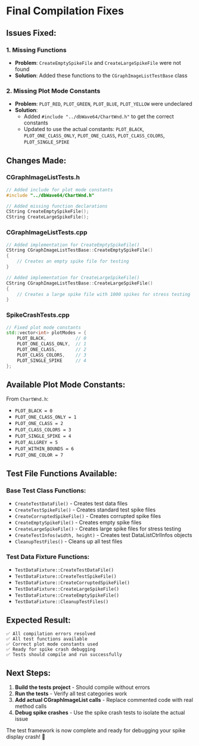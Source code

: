 # Final Compilation Fixes

## **Issues Fixed:**

### **1. Missing Functions**
- **Problem**: `CreateEmptySpikeFile` and `CreateLargeSpikeFile` were not found
- **Solution**: Added these functions to the `CGraphImageListTestBase` class

### **2. Missing Plot Mode Constants**
- **Problem**: `PLOT_RED`, `PLOT_GREEN`, `PLOT_BLUE`, `PLOT_YELLOW` were undeclared
- **Solution**: 
  - Added `#include "../dbWave64/ChartWnd.h"` to get the correct constants
  - Updated to use the actual constants: `PLOT_BLACK`, `PLOT_ONE_CLASS_ONLY`, `PLOT_ONE_CLASS`, `PLOT_CLASS_COLORS`, `PLOT_SINGLE_SPIKE`

## **Changes Made:**

### **CGraphImageListTests.h**
```cpp
// Added include for plot mode constants
#include "../dbWave64/ChartWnd.h"

// Added missing function declarations
CString CreateEmptySpikeFile();
CString CreateLargeSpikeFile();
```

### **CGraphImageListTests.cpp**
```cpp
// Added implementation for CreateEmptySpikeFile()
CString CGraphImageListTestBase::CreateEmptySpikeFile()
{
    // Creates an empty spike file for testing
}

// Added implementation for CreateLargeSpikeFile()
CString CGraphImageListTestBase::CreateLargeSpikeFile()
{
    // Creates a large spike file with 1000 spikes for stress testing
}
```

### **SpikeCrashTests.cpp**
```cpp
// Fixed plot mode constants
std::vector<int> plotModes = {
    PLOT_BLACK,           // 0
    PLOT_ONE_CLASS_ONLY,  // 1
    PLOT_ONE_CLASS,       // 2
    PLOT_CLASS_COLORS,    // 3
    PLOT_SINGLE_SPIKE     // 4
};
```

## **Available Plot Mode Constants:**

From `ChartWnd.h`:
- `PLOT_BLACK = 0`
- `PLOT_ONE_CLASS_ONLY = 1`
- `PLOT_ONE_CLASS = 2`
- `PLOT_CLASS_COLORS = 3`
- `PLOT_SINGLE_SPIKE = 4`
- `PLOT_ALLGREY = 5`
- `PLOT_WITHIN_BOUNDS = 6`
- `PLOT_ONE_COLOR = 7`

## **Test File Functions Available:**

### **Base Test Class Functions:**
- `CreateTestDataFile()` - Creates test data files
- `CreateTestSpikeFile()` - Creates standard test spike files
- `CreateCorruptedSpikeFile()` - Creates corrupted spike files
- `CreateEmptySpikeFile()` - Creates empty spike files
- `CreateLargeSpikeFile()` - Creates large spike files for stress testing
- `CreateTestInfos(width, height)` - Creates test DataListCtrlInfos objects
- `CleanupTestFiles()` - Cleans up all test files

### **Test Data Fixture Functions:**
- `TestDataFixture::CreateTestDataFile()`
- `TestDataFixture::CreateTestSpikeFile()`
- `TestDataFixture::CreateCorruptedSpikeFile()`
- `TestDataFixture::CreateLargeSpikeFile()`
- `TestDataFixture::CreateEmptySpikeFile()`
- `TestDataFixture::CleanupTestFiles()`

## **Expected Result:**

```
✅ All compilation errors resolved
✅ All test functions available
✅ Correct plot mode constants used
✅ Ready for spike crash debugging
✅ Tests should compile and run successfully
```

## **Next Steps:**

1. **Build the tests project** - Should compile without errors
2. **Run the tests** - Verify all test categories work
3. **Add actual CGraphImageList calls** - Replace commented code with real method calls
4. **Debug spike crashes** - Use the spike crash tests to isolate the actual issue

The test framework is now complete and ready for debugging your spike display crash! 🎯
